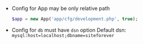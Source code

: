 
* Config for App may be only relative path

    ```php
    $app = new App('app/cfg/development.php', true);
    ```

* Config for `db` must have `dsn` option
Default dsn: `mysql:host=localhost;dbname=siteforever`
